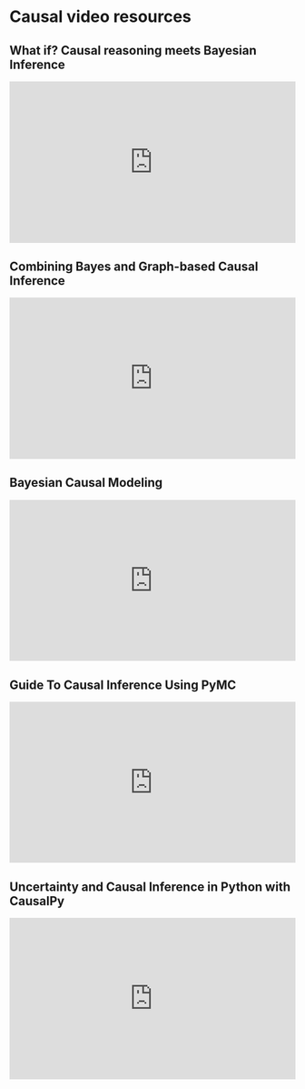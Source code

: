 # Causal video resources


<style>
.video-container {
    position: relative;
    padding-bottom: 56.25%; /* 16:9 aspect ratio */
    height: 0;
    overflow: hidden;
    max-width: 100%;
    background: #000;
}

.video-container iframe {
    position: absolute;
    top: 0;
    left: 0;
    width: 100%;
    height: 100%;
    border: 0;
}
</style>

## What if? Causal reasoning meets Bayesian Inference

<div class="video-container">
    <iframe src="https://www.youtube.com/embed/gV6wzTk3o1U" title="YouTube video player" allow="accelerometer; autoplay; clipboard-write; encrypted-media; gyroscope; picture-in-picture; web-share" allowfullscreen></iframe>
</div>

## Combining Bayes and Graph-based Causal Inference

<div class="video-container">
    <iframe width="560" height="315" src="https://www.youtube.com/embed/0PQ8BQaDP04?si=O4qb44OBDVn8gqHP" title="YouTube video player" frameborder="0" allow="accelerometer; autoplay; clipboard-write; encrypted-media; gyroscope; picture-in-picture; web-share" referrerpolicy="strict-origin-when-cross-origin" allowfullscreen></iframe>
</div>

## Bayesian Causal Modeling

<div class="video-container">
    <iframe width="560" height="315" src="https://www.youtube.com/embed/b47wmTdcICE?si=aXufYM8AiHZAQ9Q0" title="YouTube video player" frameborder="0" allow="accelerometer; autoplay; clipboard-write; encrypted-media; gyroscope; picture-in-picture; web-share" referrerpolicy="strict-origin-when-cross-origin" allowfullscreen></iframe>
</div>

## Guide To Causal Inference Using PyMC

<div class="video-container">
    <iframe width="560" height="315" src="https://www.youtube.com/embed/QAzAFess1AA?si=zD6PrljOFUyvjm1I" title="YouTube video player" frameborder="0" allow="accelerometer; autoplay; clipboard-write; encrypted-media; gyroscope; picture-in-picture; web-share" referrerpolicy="strict-origin-when-cross-origin" allowfullscreen></iframe>
</div>


## Uncertainty and Causal Inference in Python with CausalPy

<div class="video-container">
    <iframe width="560" height="315" src="https://www.youtube.com/embed/-C4p4b2cUp8?si=klS3Ze8PjOpajqaQ" title="YouTube video player" frameborder="0" allow="accelerometer; autoplay; clipboard-write; encrypted-media; gyroscope; picture-in-picture; web-share" referrerpolicy="strict-origin-when-cross-origin" allowfullscreen></iframe>
</div>
